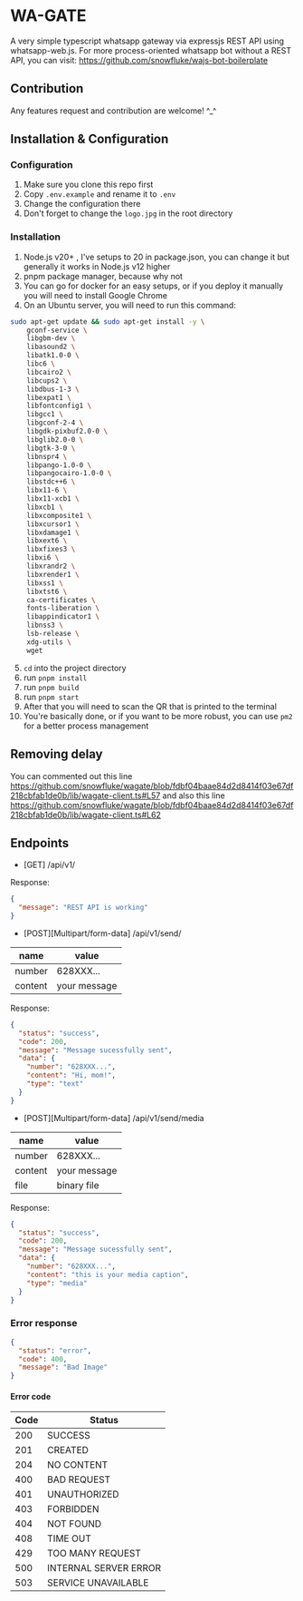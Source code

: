 # WA-GATE

A very simple typescript whatsapp gateway via expressjs REST API using whatsapp-web.js. For more process-oriented whatsapp bot without a REST API, you can visit: https://github.com/snowfluke/wajs-bot-boilerplate

## Contribution

Any features request and contribution are welcome! ^\_^

## Installation & Configuration

### Configuration

1. Make sure you clone this repo first
2. Copy `.env.example` and rename it to `.env`
3. Change the configuration there
4. Don't forget to change the `logo.jpg` in the root directory

### Installation

1. Node.js v20+ , I've setups to 20 in package.json, you can change it but generally it works in Node.js v12 higher
2. pnpm package manager, because why not
3. You can go for docker for an easy setups, or if you deploy it manually you will need to install Google Chrome
4. On an Ubuntu server, you will need to run this command:

```bash
sudo apt-get update && sudo apt-get install -y \
    gconf-service \
    libgbm-dev \
    libasound2 \
    libatk1.0-0 \
    libc6 \
    libcairo2 \
    libcups2 \
    libdbus-1-3 \
    libexpat1 \
    libfontconfig1 \
    libgcc1 \
    libgconf-2-4 \
    libgdk-pixbuf2.0-0 \
    libglib2.0-0 \
    libgtk-3-0 \
    libnspr4 \
    libpango-1.0-0 \
    libpangocairo-1.0-0 \
    libstdc++6 \
    libx11-6 \
    libx11-xcb1 \
    libxcb1 \
    libxcomposite1 \
    libxcursor1 \
    libxdamage1 \
    libxext6 \
    libxfixes3 \
    libxi6 \
    libxrandr2 \
    libxrender1 \
    libxss1 \
    libxtst6 \
    ca-certificates \
    fonts-liberation \
    libappindicator1 \
    libnss3 \
    lsb-release \
    xdg-utils \
    wget
```

5. `cd` into the project directory
6. run `pnpm install`
7. run `pnpm build`
8. run `pnpm start`
9. After that you will need to scan the QR that is printed to the terminal
10. You're basically done, or if you want to be more robust, you can use `pm2` for a better process management

## Removing delay
You can commented out this line https://github.com/snowfluke/wagate/blob/fdbf04baae84d2d8414f03e67df218cbfab1de0b/lib/wagate-client.ts#L57 and also this line https://github.com/snowfluke/wagate/blob/fdbf04baae84d2d8414f03e67df218cbfab1de0b/lib/wagate-client.ts#L62

## Endpoints

- [GET] /api/v1/

Response:

```json
{
  "message": "REST API is working"
}
```

- [POST][Multipart/form-data] /api/v1/send/

| name    | value        |
| ------- | ------------ |
| number  | 628XXX...    |
| content | your message |

Response:

```json
{
  "status": "success",
  "code": 200,
  "message": "Message sucessfully sent",
  "data": {
    "number": "628XXX...",
    "content": "Hi, mom!",
    "type": "text"
  }
}
```

- [POST][Multipart/form-data] /api/v1/send/media

| name    | value        |
| ------- | ------------ |
| number  | 628XXX...    |
| content | your message |
| file    | binary file  |

Response:

```json
{
  "status": "success",
  "code": 200,
  "message": "Message sucessfully sent",
  "data": {
    "number": "628XXX...",
    "content": "this is your media caption",
    "type": "media"
  }
}
```

### Error response

```json
{
  "status": "error",
  "code": 400,
  "message": "Bad Image"
}
```

#### Error code

| Code | Status                |
| ---- | --------------------- |
| 200  | SUCCESS               |
| 201  | CREATED               |
| 204  | NO CONTENT            |
| 400  | BAD REQUEST           |
| 401  | UNAUTHORIZED          |
| 403  | FORBIDDEN             |
| 404  | NOT FOUND             |
| 408  | TIME OUT              |
| 429  | TOO MANY REQUEST      |
| 500  | INTERNAL SERVER ERROR |
| 503  | SERVICE UNAVAILABLE   |
